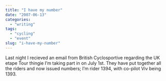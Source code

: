 ```yaml
---
title: "I have my number"
date: "2007-06-13"
categories:
  - "writing"
tags:
  - "cycling"
  - "event"
slug: "i-have-my-number"
---
```


Last night I recieved an email from British Cyclosportive regarding the UK etape Tour thingie I’m taking part in on July 1st. They have put together all the riders and now issued numbers; I’m rider 1394, with co-pilot Viv being 1393.
